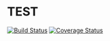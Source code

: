 # TEST
[![Build Status](https://travis-ci.org/jtvsoftwares/TEST.svg?branch=master)](https://travis-ci.org/jtvsoftwares/TEST?branch=master)
[![Coverage Status](https://coveralls.io/repos/github/jtvsoftwares/TEST/badge.svg?branch=master)](https://coveralls.io/github/jtvsoftwares/TEST?branch=master)